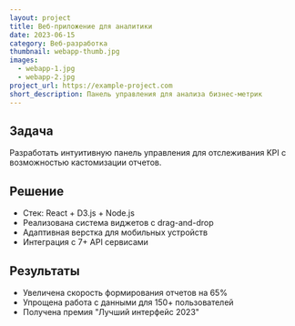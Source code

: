 ```yaml
---
layout: project
title: Веб-приложение для аналитики
date: 2023-06-15
category: Веб-разработка
thumbnail: webapp-thumb.jpg
images:
  - webapp-1.jpg
  - webapp-2.jpg
project_url: https://example-project.com
short_description: Панель управления для анализа бизнес-метрик
---
```


## Задача
Разработать интуитивную панель управления для отслеживания KPI с возможностью кастомизации отчетов.

## Решение
- Стек: React + D3.js + Node.js
- Реализована система виджетов с drag-and-drop
- Адаптивная верстка для мобильных устройств
- Интеграция с 7+ API сервисами

## Результаты
- Увеличена скорость формирования отчетов на 65%
- Упрощена работа с данными для 150+ пользователей
- Получена премия "Лучший интерфейс 2023"